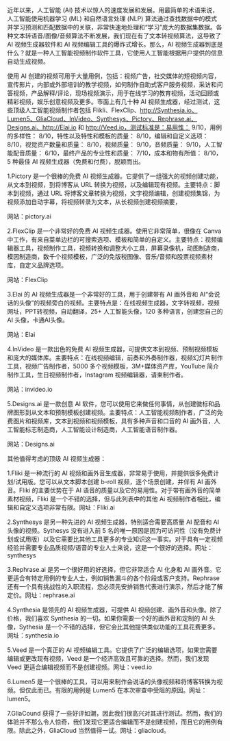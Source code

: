 近年以来，人工智能 (AI) 技术以惊人的速度发展和发展。用最简单的术语来说，人工智能使用机器学习 (ML) 和自然语言处理 (NLP) 算法通过查找数据中的模式并学习预测和匹配数据中的关联，非常快速地处理和“学习”庞大的数据集数据。各种文本转语音/图像/音频算法不断发展，我们现在有了文本转视频算法，这导致了 AI 视频生成器软件和 AI 视频编辑工具的爆炸式增长。那么，AI 视频生成器到底是什么？就是一种人工智能视频制作软件工具，它使用人工智能根据用户提供的信息自动生成视频。

使用 AI 创建的视频可用于大量用例，包括：视频广告，社交媒体的短视频内容，宣传影片，内部或外部培训的教学视频，如何制作自助式客户服务视频，采访和问答视频，产品解释/评论，现场视频演示，用于在线学习的教育视频，活动回顾或精彩视频，娱乐创意视频及更多。市面上有几十种 AI 视频生成器，经过测试，这些顶级人工智能视频制作者包括 Flikli、FlexClip、http://Synthesia.io、Lumen5、GliaCloud、InVideo、Synthesys、Pictory、Rephrase.ai、Designs.ai、http://Elai.io 和 http://Veed.io，测试标准是：易用性： 9/10，用例的多样性： 8/10，特性以及特性和模板的质量： 8/10，编辑和自定义选项： 8/10，视觉资产数量和质量： 8/10，视频质量： 9/10，音频质量： 9/10，人工智能配音质量： 6/10，最终产品的专业性和质量： 7/10，成本和物有所值： 8/10，5 种最佳 AI 视频生成器（免费和付费），脱颖而出。

1.Pictory 是一个很棒的免费 AI 视频生成器。它提供了一组强大的视频创建功能，从文本到视频，到将博客从 URL 转换为视频，以及编辑现有视频。主要特点：脚本到视频，通过 URL 将博客文章转换为视频，文字视频编辑，创建视频集锦，为视频添加自动字幕，将视频转录为文本，从长视频创建视频摘要，

网站：pictory.ai

2.FlexClip 是一个非常好的免费 AI 视频生成器。使用它非常简单，很像在 Canva 中工作，有来自菜单边栏的可搜索选项、模板和简单的自定义。主要特点：视频编辑器工具，视频制作工具，视频转换和调整大小工具，屏幕录像机，动图制造商，模因制造商，数千个视频模板，广泛的免版税图像、音乐/音频和股票视频素材库，自定义品牌选项。

网站：FlexClip

3.Elai 的 AI 视频生成器是一个非常好的工具，用于创建带有 AI 画外音和 AI“会说话的头像”的视频旁白的视频。主要特点是：在线视频生成器，文字转视频，视频网址，PPT转视频，自动翻译，25+ 人工智能头像，120 多种语言，创建您自己的 AI 头像，卡通AI头像。

网站：Elai

4.InVideo 是一款出色的免费 AI 视频生成器，可提供文本到视频、预制视频模板和庞大的媒体库。主要特点：在线视频编辑，前奏和外奏制作器，视频幻灯片制作工具，视频广告制作者，5000 多个视频模板，3M+媒体资产库，YouTube 简介制作工具，生日视频制作者，Instagram 视频编辑器，请柬制作者。

网站：invideo.io

5.Designs.ai 是一款创意 AI 软件，您可以使用它来做任何事情，从创建徽标和品牌图形到从文本和预制模板创建视频。主要特点：人工智能视频制作者，广泛的免费图片和视频库，文本到视频和视频模板，具有多种声音和口音的 AI 画外音，人工智能标志制造商，人工智能设计制造商，人工智能语音制作器。

网站：Designs.ai

其他值得考虑的顶级 AI 视频生成器：

1.Fliki 是一种流行的 AI 视频和画外音生成器，非常易于使用，并提供很多免费计划/试用版。您可以从文本脚本创建 b-roll 视频，逐个场景创建，并伴有 AI 画外音。Fliki 的主要优势在于 AI 语音的质量以及它的易用性。对于带有画外音的简单素材视频，Fliki 是一个不错的选择，但与此列表中的其他 Ai 视频制作者相比，编辑和自定义选项非常有限。网址：Fliki.ai

2.Synthesys 是另一种先进的 AI 视频生成器，特别适合需要高质量 AI 配音和 AI 头像的视频。Sythesys 没有进入前 5 名的唯一原因是因为可访问性（没有免费计划或试用版）以及它需要比其他工具更多的专业知识这一事实。对于具有一定视频经验并需要专业品质视频/语音的专业人士来说，这是一个很好的选择。网址：synthesys

3.Rephrase.ai 是另一个很好用的好选择，但它非常适合 AI 化身和 AI 画外音。它更适合有特定用例的专业人士，例如销售漏斗的各个阶段或客户支持。Rephrase 还有一个具有挑战性的入职流程，您必须先安排销售代表进行演示，然后才能了解定价。网址：rephrase.ai

4.Synthesia 是领先的 AI 视频生成器，可提供 AI 视频创建、画外音和头像。除了价格，我们喜欢 Synthesia 的一切。如果你需要一个好的画外音和定制的 AI 头像，Sythesia 是一个不错的选择，但它会比其他提供类似功能的工具花费更多。网址：synthesia.io

5.Veed 是一个真正的 AI 视频编辑工具。它提供了广泛的编辑选项，如果您需要编辑或更改现有视频，Veed 是一个经济高效且可靠的选择。然而，我们发现 Veed 更适合编辑视频而不是创建视频。网址：veed.io

6.Lumen5 是一个很棒的工具，可以用来制作会说话的头像视频和将博客转换为视频。但仅此而已。有限的用例是 Lumen5 在本次审查中受阻的原因。网址：lumen5。

7.GliaCound 获得了一些好评如潮，因此我们很高兴对其进行测试。然而，我们的体验并不那么令人惊奇，我们发现它更适合编辑而不是创建视频，而且它的用例有限。除此之外，GliaCloud 当然值得一试。网址：gliacloud。